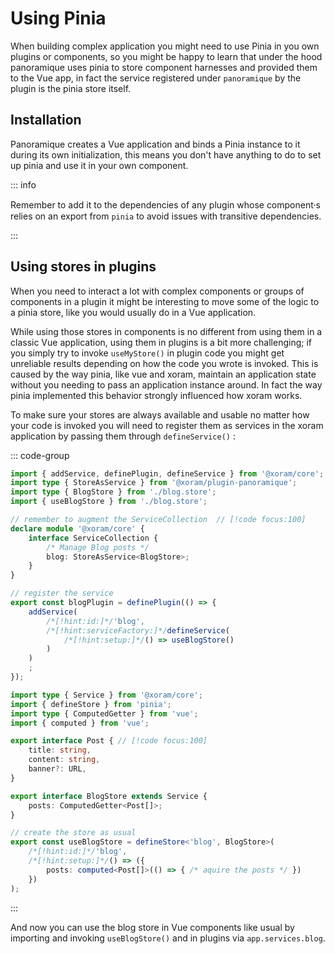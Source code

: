 # Using Pinia

When building complex application you might need to use Pinia in you own plugins
or components, so you might be happy to learn that under the hood panoramique
uses pinia to store component harnesses and provided them to the Vue app, in
fact the service registered under `panoramique` by the plugin is the pinia store
itself.

## Installation

Panoramique creates a Vue application and binds a Pinia instance to it during
its own initialization, this means you don't have anything to do to set up pinia
and use it in your own component.

::: info

Remember to add it to the dependencies of any plugin whose component⸱s relies on
an export from `pinia` to avoid issues with transitive dependencies.

:::

## Using stores in plugins

When you need to interact a lot with complex components or groups of components
in a plugin it might be interesting to move some of the logic to a pinia store,
like you would usually do in a Vue application.

While using those stores in components is no different from using them in a
classic Vue application, using them in plugins is a bit more challenging; if you
simply try to invoke `useMyStore()` in plugin code you might get unreliable
results depending on how the code you wrote is invoked. This is caused by the
way pinia, like vue and xoram, maintain an application state without you needing
to pass an application instance around. In fact the way pinia implemented this
behavior strongly influenced how xoram works.

To make sure your stores are always available and usable no matter how your code
is invoked you will need to register them as services in the xoram application
by passing them through `defineService()` :

::: code-group

```ts [blog.plugin.ts]
import { addService, definePlugin, defineService } from '@xoram/core';
import type { StoreAsService } from '@xoram/plugin-panoramique';
import type { BlogStore } from './blog.store';
import { useBlogStore } from './blog.store';

// remember to augment the ServiceCollection  // [!code focus:100]
declare module '@xoram/core' {
	interface ServiceCollection {
		/* Manage Blog posts */
		blog: StoreAsService<BlogStore>;
	}
}

// register the service
export const blogPlugin = definePlugin(() => {
	addService(
		/*[!hint:id:]*/'blog',
		/*[!hint:serviceFactory:]*/defineService(
			/*[!hint:setup:]*/() => useBlogStore()
		)
	)
	;
});
```

```ts [blog.store.ts]
import type { Service } from '@xoram/core';
import { defineStore } from 'pinia';
import type { ComputedGetter } from 'vue';
import { computed } from 'vue';

export interface Post { // [!code focus:100]
	title: string,
	content: string,
	banner?: URL,
}

export interface BlogStore extends Service {
	posts: ComputedGetter<Post[]>;
}

// create the store as usual
export const useBlogStore = defineStore<'blog', BlogStore>(
	/*[!hint:id:]*/'blog',
	/*[!hint:setup:]*/() => ({
		posts: computed<Post[]>(() => { /* aquire the posts */ })
	})
);
```

:::

And now you can use the blog store in Vue components like usual by importing and
invoking `useBlogStore()` and in plugins via `app.services.blog`.
